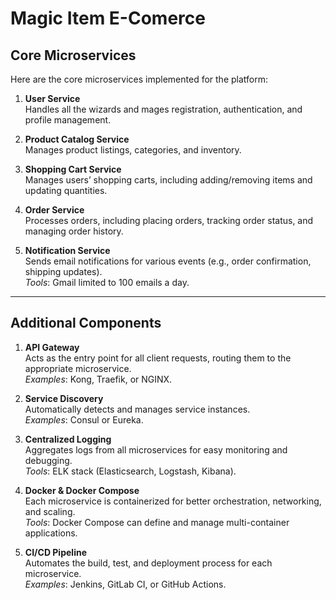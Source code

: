 # Magic Item E-Comerce

## Core Microservices

Here are the core microservices implemented for the platform:

1. **User Service**  
   Handles all the wizards and mages registration, authentication, and profile management.

2. **Product Catalog Service**  
   Manages product listings, categories, and inventory.

3. **Shopping Cart Service**  
   Manages users’ shopping carts, including adding/removing items and updating quantities.

4. **Order Service**  
   Processes orders, including placing orders, tracking order status, and managing order history.

5. **Notification Service**  
   Sends email notifications for various events (e.g., order confirmation, shipping updates).  
   *Tools*: Gmail limited to 100 emails a day.

---

## Additional Components

1. **API Gateway**  
   Acts as the entry point for all client requests, routing them to the appropriate microservice.  
   *Examples*: Kong, Traefik, or NGINX.

2. **Service Discovery**  
   Automatically detects and manages service instances.  
   *Examples*: Consul or Eureka.

3. **Centralized Logging**  
   Aggregates logs from all microservices for easy monitoring and debugging.  
   *Tools*: ELK stack (Elasticsearch, Logstash, Kibana).

4. **Docker & Docker Compose**  
   Each microservice is containerized for better orchestration, networking, and scaling.  
   *Tools*: Docker Compose can define and manage multi-container applications.

5. **CI/CD Pipeline**  
   Automates the build, test, and deployment process for each microservice.  
   *Examples*: Jenkins, GitLab CI, or GitHub Actions.

